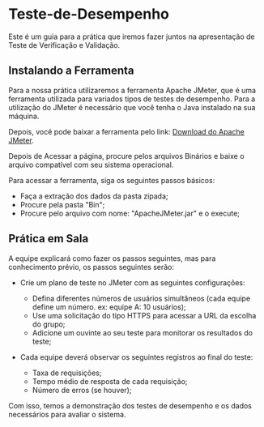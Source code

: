 # Teste-de-Desempenho
Este é um guia para a prática que iremos fazer juntos na apresentação de Teste de Verificação e Validação.

## Instalando a Ferramenta
Para a nossa prática utilizaremos a ferramenta Apache JMeter, que é uma ferramenta utilizada para variados tipos de testes de desempenho. Para a utilização do JMeter é necessário que você tenha o Java instalado na sua máquina. 

Depois, você pode baixar a ferramenta pelo link: [Download do Apache JMeter](https://jmeter.apache.org/download_jmeter.cgi).

Depois de Acessar a página, procure pelos arquivos Binários e baixe o arquivo compatível com seu  sistema operacional.

Para acessar a ferramenta, siga os seguintes passos básicos:
- Faça a extração dos dados da pasta zipada;
- Procure pela pasta "Bin";
- Procure pelo arquivo com nome: "ApacheJMeter.jar" e o execute;

## Prática em Sala
A equipe explicará como fazer os passos seguintes, mas para conhecimento prévio, os passos seguintes serão:

- Crie um plano de teste no JMeter com as seguintes configurações:
    - Defina diferentes números de usuários simultâneos (cada equipe define um número. ex: equipe A: 10 usuários);
    - Use uma solicitação do tipo HTTPS para acessar a URL da escolha do grupo;
    - Adicione um ouvinte ao seu teste para monitorar os resultados do teste;     

- Cada equipe deverá observar os seguintes registros ao final do teste:
    - Taxa de requisições;
    - Tempo médio de resposta de cada requisição;
    - Número de erros (se houver);

Com isso, temos a demonstração dos testes de desempenho e os dados necessários para avaliar o sistema.
